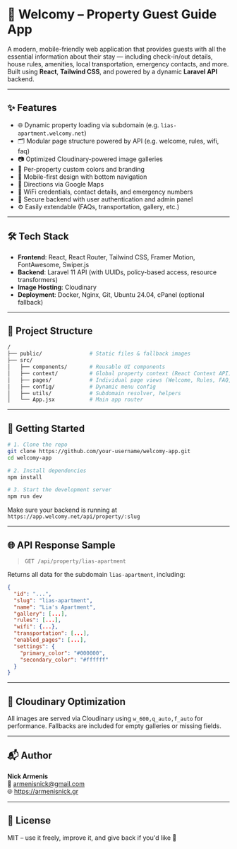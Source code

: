 # 🏡 Welcomy – Property Guest Guide App

A modern, mobile-friendly web application that provides guests with all the essential information about their stay — including check-in/out details, house rules, amenities, local transportation, emergency contacts, and more. Built using **React**, **Tailwind CSS**, and powered by a dynamic **Laravel API** backend.

---

## ✨ Features

- 🌐 Dynamic property loading via subdomain (e.g. `lias-apartment.welcomy.net`)
- 🗂️ Modular page structure powered by API (e.g. welcome, rules, wifi, faq)
- 📷 Optimized Cloudinary-powered image galleries
- 🎨 Per-property custom colors and branding
- 📱 Mobile-first design with bottom navigation
- 🧭 Directions via Google Maps
- 📶 WiFi credentials, contact details, and emergency numbers
- 🔐 Secure backend with user authentication and admin panel
- ⚙️ Easily extendable (FAQs, transportation, gallery, etc.)

---

## 🛠️ Tech Stack

- **Frontend**: React, React Router, Tailwind CSS, Framer Motion, FontAwesome, Swiper.js
- **Backend**: Laravel 11 API (with UUIDs, policy-based access, resource transformers)
- **Image Hosting**: Cloudinary
- **Deployment**: Docker, Nginx, Git, Ubuntu 24.04, cPanel (optional fallback)

---

## 🧩 Project Structure

```bash
/
├── public/               # Static files & fallback images
├── src/
│   ├── components/       # Reusable UI components
│   ├── context/          # Global property context (React Context API)
│   ├── pages/            # Individual page views (Welcome, Rules, FAQ, etc.)
│   ├── config/           # Dynamic menu config
│   ├── utils/            # Subdomain resolver, helpers
│   └── App.jsx           # Main app router
```

---

## 🚀 Getting Started

```bash
# 1. Clone the repo
git clone https://github.com/your-username/welcomy-app.git
cd welcomy-app

# 2. Install dependencies
npm install

# 3. Start the development server
npm run dev
```

Make sure your backend is running at `https://app.welcomy.net/api/property/:slug`

---

## 🌐 API Response Sample

> `GET /api/property/lias-apartment`

Returns all data for the subdomain `lias-apartment`, including:

```json
{
  "id": "...",
  "slug": "lias-apartment",
  "name": "Lia's Apartment",
  "gallery": [...],
  "rules": [...],
  "wifi": {...},
  "transportation": [...],
  "enabled_pages": [...],
  "settings": {
    "primary_color": "#000000",
    "secondary_color": "#ffffff"
  }
}
```

---

## 📸 Cloudinary Optimization

All images are served via Cloudinary using `w_600,q_auto,f_auto` for performance. Fallbacks are included for empty galleries or missing fields.

---

## 📬 Author

**Nick Armenis**  
📧 armenisnick@gmail.com  
🌐 https://armenisnick.gr

---

## 📄 License

MIT – use it freely, improve it, and give back if you'd like 🚀
